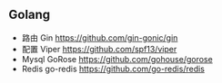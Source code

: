 ## Golang

- 路由   Gin https://github.com/gin-gonic/gin
- 配置   Viper https://github.com/spf13/viper
- Mysql GoRose https://github.com/gohouse/gorose
- Redis go-redis  https://github.com/go-redis/redis